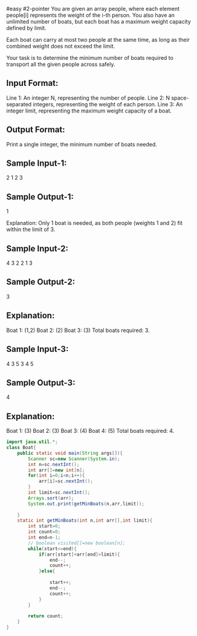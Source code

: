 #easy 
#2-pointer 
You are given an array people, where each element people[i] represents the weight of the i-th person. 
You also have an unlimited number of boats, but each boat has a maximum weight capacity defined by limit.

Each boat can carry at most two people at the same time, as long as their combined weight does not exceed the limit.

Your task is to determine the minimum number of boats required to transport all the given people across safely.

Input Format:
-------------
Line 1: An integer N, representing the number of people.
Line 2: N space-separated integers, representing the weight of each person.
Line 3: An integer limit, representing the maximum weight capacity of a boat.

Output Format:
--------------
Print a single integer, the minimum number of boats needed.

Sample Input-1:
---------------
2
1 2
3

Sample Output-1:
----------------
1

Explanation: Only 1 boat is needed, as both people (weights 1 and 2) fit within the limit of 3.

Sample Input-2:
---------------
4
3 2 2 1
3

Sample Output-2:
----------------
3

Explanation:
------------
Boat 1: (1,2)
Boat 2: (2)
Boat 3: (3)
Total boats required: 3.

Sample Input-3:
---------------
4
3 5 3 4
5

Sample Output-3:
----------------
4

Explanation:
------------
Boat 1: (3)
Boat 2: (3)
Boat 3: (4)
Boat 4: (5)
Total boats required: 4.
```java
import java.util.*;
class Boat{
    public static void main(String args[]){
        Scanner sc=new Scanner(System.in);
        int n=sc.nextInt();
        int arr[]=new int[n];
        for(int i=0;i<n;i++){
            arr[i]=sc.nextInt();
        }
        int limit=sc.nextInt();
        Arrays.sort(arr);
        System.out.print(getMinBoats(n,arr,limit));
        
    }
    static int getMinBoats(int n,int arr[],int limit){
        int start=0;
        int count=0;
        int end=n-1;
        // boolean visited[]=new boolean[n];
        while(start<=end){
            if(arr[start]+arr[end]>limit){
                end--;
                count++;
            }else{
                
                start++;
                end--;
                count++;
            }
        }
        
        return count;
    }
}
```